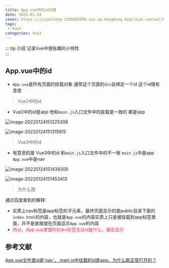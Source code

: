```yaml
---
title: App.vue中的id问题
date: 2022-01-24
cover: https://jinyanlong-1305883696.cos.ap-hongkong.myqcloud.com/wallhaven-y8kyyg.png
tags:
 - Vue3
categories: Vue3
---
```


::: tip 介绍
记录Vue中很有趣的小特性<br>
:::

<!-- more -->

## App.vue中的id

* `App.vue`是所有页面的挂载对象 通常这个页面的`div`会绑定一个id 这个id很有意思

> Vue2中的id

* Vue2中的id是app 他和`main.js`入口文件中的挂载是一致的 都是app

![image-20220124151225308](https://jinyanlong-1305883696.cos.ap-hongkong.myqcloud.com/image-20220124151225308.png)

![image-20220124151315815](https://jinyanlong-1305883696.cos.ap-hongkong.myqcloud.com/image-20220124151315815.png)

> Vue3中的id

* 有意思的是 Vue3中的id 和`main.js`入口文件中的不一致 `main.js`中是app `App.vue`中是nav

![image-20220124151439300](https://jinyanlong-1305883696.cos.ap-hongkong.myqcloud.com/image-20220124151439300.png)

![image-20220124151453413](https://jinyanlong-1305883696.cos.ap-hongkong.myqcloud.com/image-20220124151453413.png)

> 为什么捏

通过百度查到的解释: 

* 实质上nav标签是app标签的子元素，最终页面显示的是public目录下面的`index.html`的内容，也就是`App.vue`的内容实质上只是被挂载到app标签里面，并不是直接就在页面显示`App.vue`的内容
* <font color =#ff3040>所以，App.vue里面你的div标签无论id是什么，都会显示</font>

## 参考文献

[App.vue文件里id是'nav'， main.js中挂载的id是app，为什么能正常打开的？](https://coding.imooc.com/learn/questiondetail/234405.html)

